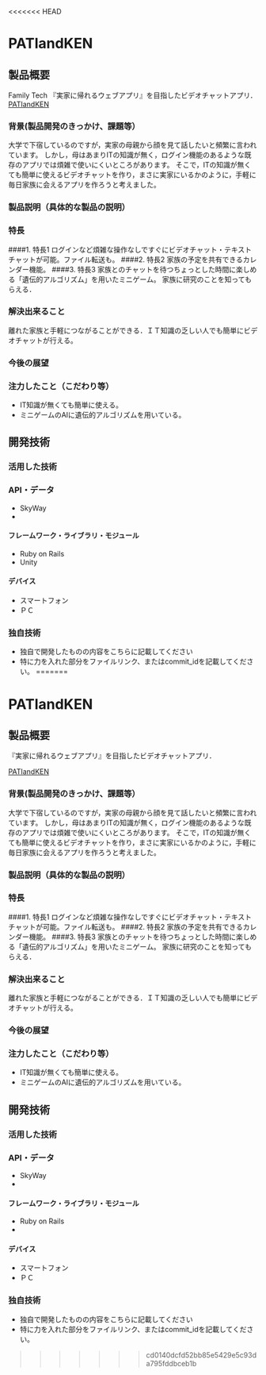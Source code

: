 <<<<<<< HEAD
# PATIandKEN
## 製品概要
Family Tech
『実家に帰れるウェブアプリ』を目指したビデオチャットアプリ．
[PATIandKEN](http://ec2-52-197-103-95.ap-northeast-1.compute.amazonaws.com/)
### 背景(製品開発のきっかけ、課題等）
大学で下宿しているのですが，実家の母親から顔を見て話したいと頻繁に言われています。
しかし，母はあまりITの知識が無く，ログイン機能のあるような既存のアプリでは煩雑で使いにくいところがあります。
そこで，ITの知識が無くても簡単に使えるビデオチャットを作り，まさに実家にいるかのように，手軽に毎日家族に会えるアプリを作ろうと考えました。
### 製品説明（具体的な製品の説明）
### 特長
####1. 特長1
ログインなど煩雑な操作なしですぐにビデオチャット・テキストチャットが可能。ファイル転送も。
####2. 特長2
家族の予定を共有できるカレンダー機能。
####3. 特長3
家族とのチャットを待つちょっとした時間に楽しめる「遺伝的アルゴリズム」を用いたミニゲーム。
家族に研究のことを知ってもらえる．

### 解決出来ること
離れた家族と手軽につながることができる．ＩＴ知識の乏しい人でも簡単にビデオチャットが行える。
### 今後の展望
### 注力したこと（こだわり等）
* IT知識が無くても簡単に使える。
* ミニゲームのAIに遺伝的アルゴリズムを用いている。

## 開発技術
### 活用した技術
### API・データ
* SkyWay
*

#### フレームワーク・ライブラリ・モジュール
* Ruby on Rails
* Unity

#### デバイス
* スマートフォン
* ＰＣ

### 独自技術
* 独自で開発したものの内容をこちらに記載してください
* 特に力を入れた部分をファイルリンク、またはcommit_idを記載してください。
=======
# PATIandKEN
## 製品概要
『実家に帰れるウェブアプリ』を目指したビデオチャットアプリ．

[PATIandKEN](http://ec2-52-197-103-95.ap-northeast-1.compute.amazonaws.com/)
### 背景(製品開発のきっかけ、課題等）
大学で下宿しているのですが，実家の母親から顔を見て話したいと頻繁に言われています。
しかし，母はあまりITの知識が無く，ログイン機能のあるような既存のアプリでは煩雑で使いにくいところがあります。
そこで，ITの知識が無くても簡単に使えるビデオチャットを作り，まさに実家にいるかのように，手軽に毎日家族に会えるアプリを作ろうと考えました。
### 製品説明（具体的な製品の説明）
### 特長
####1. 特長1
ログインなど煩雑な操作なしですぐにビデオチャット・テキストチャットが可能。ファイル転送も。
####2. 特長2
家族の予定を共有できるカレンダー機能。
####3. 特長3
家族とのチャットを待つちょっとした時間に楽しめる「遺伝的アルゴリズム」を用いたミニゲーム。
家族に研究のことを知ってもらえる．

### 解決出来ること
離れた家族と手軽につながることができる．ＩＴ知識の乏しい人でも簡単にビデオチャットが行える。
### 今後の展望
### 注力したこと（こだわり等）
* IT知識が無くても簡単に使える。
* ミニゲームのAIに遺伝的アルゴリズムを用いている。

## 開発技術
### 活用した技術
### API・データ
* SkyWay
*

#### フレームワーク・ライブラリ・モジュール
* Ruby on Rails
* 

#### デバイス
* スマートフォン
* ＰＣ

### 独自技術
* 独自で開発したものの内容をこちらに記載してください
* 特に力を入れた部分をファイルリンク、またはcommit_idを記載してください。
>>>>>>> cd0140dcfd52bb85e5429e5c93da795fddbceb1b
